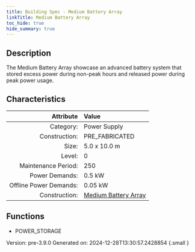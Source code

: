 ```yaml
---
title: Building Spec - Medium Battery Array
linkTitle: Medium Battery Array
toc_hide: true
hide_summary: true
---
```


## Description
The Medium Battery Array showcase an advanced battery system that stored excess power during non-peak hours and released power during peak power usage.

## Characteristics

| Attribute      | Value |
|--------:|:------|
|Category:|Power Supply|
|Construction:|PRE_FABRICATED|
|Size:|5.0 x 10.0 m|
|Level:|0|
|Maintenance Period:|250|
|Power Demands:|0.5 kW|
|Offline Power Demands:|0.05 kW|
|Construction:|[Medium Battery Array](/docs/definitions/construction/medium-battery-array)|

## Functions
      
- POWER_STORAGE




Version: pre-3.9.0 Generated on: 2024-12-28T13:30:57.2428854
{.small }